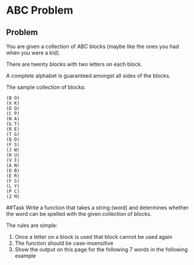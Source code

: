# ABC Problem

## Problem
You are given a collection of ABC blocks (maybe like the ones you had when you were a kid).

There are twenty blocks with two letters on each block.

A complete alphabet is guaranteed amongst all sides of the blocks.

The sample collection of blocks:

```
(B O)
(X K)
(D Q)
(C P)
(N A)
(G T)
(R E)
(T G)
(Q D)
(F S)
(J W)
(H U)
(V I)
(A N)
(O B)
(E R)
(F S)
(L Y)
(P C)
(Z M)
```
##Task
Write a function that takes a string (word) and determines whether the word can be spelled with the given collection of blocks.


The rules are simple:

1. Once a letter on a block is used that block cannot be used again
2. The function should be case-insensitive
3. Show the output on this page for the following 7 words in the following example
